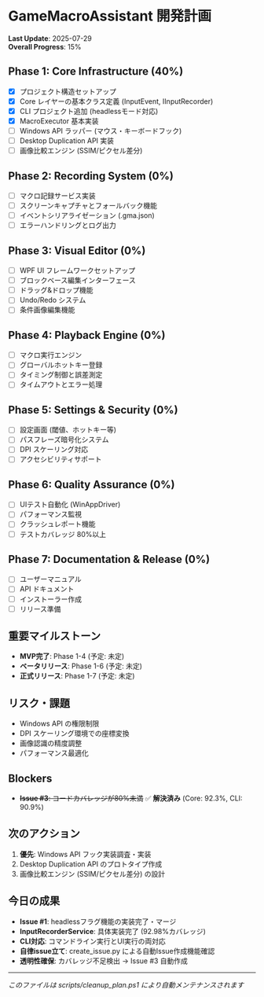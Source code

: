 # GameMacroAssistant 開発計画

**Last Update**: 2025-07-29  
**Overall Progress**: 15%

## Phase 1: Core Infrastructure (40%)
- [x] プロジェクト構造セットアップ
- [x] Core レイヤーの基本クラス定義 (InputEvent, IInputRecorder)
- [x] CLI プロジェクト追加 (headlessモード対応)
- [x] MacroExecutor 基本実装
- [ ] Windows API ラッパー (マウス・キーボードフック)
- [ ] Desktop Duplication API 実装
- [ ] 画像比較エンジン (SSIM/ピクセル差分)

## Phase 2: Recording System (0%)
- [ ] マクロ記録サービス実装
- [ ] スクリーンキャプチャとフォールバック機能
- [ ] イベントシリアライゼーション (.gma.json)
- [ ] エラーハンドリングとログ出力

## Phase 3: Visual Editor (0%)
- [ ] WPF UI フレームワークセットアップ
- [ ] ブロックベース編集インターフェース
- [ ] ドラッグ&ドロップ機能
- [ ] Undo/Redo システム
- [ ] 条件画像編集機能

## Phase 4: Playback Engine (0%)
- [ ] マクロ実行エンジン
- [ ] グローバルホットキー登録
- [ ] タイミング制御と誤差測定
- [ ] タイムアウトとエラー処理

## Phase 5: Settings & Security (0%)
- [ ] 設定画面 (閾値、ホットキー等)
- [ ] パスフレーズ暗号化システム
- [ ] DPI スケーリング対応
- [ ] アクセシビリティサポート

## Phase 6: Quality Assurance (0%)
- [ ] UIテスト自動化 (WinAppDriver)
- [ ] パフォーマンス監視
- [ ] クラッシュレポート機能
- [ ] テストカバレッジ 80%以上

## Phase 7: Documentation & Release (0%)
- [ ] ユーザーマニュアル
- [ ] API ドキュメント
- [ ] インストーラー作成
- [ ] リリース準備

## 重要マイルストーン
- **MVP完了**: Phase 1-4 (予定: 未定)
- **ベータリリース**: Phase 1-6 (予定: 未定)
- **正式リリース**: Phase 1-7 (予定: 未定)

## リスク・課題
- Windows API の権限制限
- DPI スケーリング環境での座標変換
- 画像認識の精度調整
- パフォーマンス最適化

## Blockers
- ~~**Issue #3**: コードカバレッジが80%未満~~ ✅ **解決済み** (Core: 92.3%, CLI: 90.9%)

## 次のアクション
1. **優先**: Windows API フック実装調査・実装
2. Desktop Duplication API のプロトタイプ作成
3. 画像比較エンジン (SSIM/ピクセル差分) の設計

## 今日の成果
- **Issue #1**: headlessフラグ機能の実装完了・マージ
- **InputRecorderService**: 具体実装完了 (92.98%カバレッジ)
- **CLI対応**: コマンドライン実行とUI実行の両対応
- **自律issue立て**: create_issue.py による自動Issue作成機能確認
- **透明性確保**: カバレッジ不足検出 → Issue #3 自動作成

---
*このファイルは scripts/cleanup_plan.ps1 により自動メンテナンスされます*